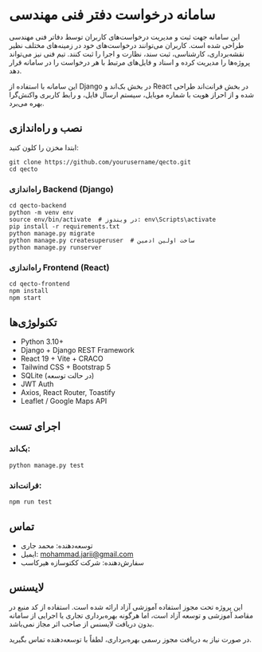 # سامانه درخواست دفتر فنی مهندسی

این سامانه جهت ثبت و مدیریت درخواست‌های کاربران توسط دفاتر فنی مهندسی طراحی شده است. کاربران می‌توانند درخواست‌های خود در زمینه‌های مختلف نظیر نقشه‌برداری، کارشناسی، ثبت سند، نظارت و اجرا را ثبت کنند. تیم فنی نیز می‌تواند پروژه‌ها را مدیریت کرده و اسناد و فایل‌های مرتبط با هر درخواست را در سامانه قرار دهد.

این سامانه با استفاده از Django در بخش بک‌اند و React در بخش فرانت‌اند طراحی شده و از احراز هویت با شماره موبایل، سیستم ارسال فایل، و رابط کاربری واکنش‌گرا بهره می‌برد.

## نصب و راه‌اندازی

ابتدا مخزن را کلون کنید:

```
git clone https://github.com/yourusername/qecto.git
cd qecto
```

### راه‌اندازی Backend (Django)

```
cd qecto-backend
python -m venv env
source env/bin/activate  # در ویندوز: env\Scripts\activate
pip install -r requirements.txt
python manage.py migrate
python manage.py createsuperuser  # ساخت اولین ادمین
python manage.py runserver
```

### راه‌اندازی Frontend (React)

```
cd qecto-frontend
npm install
npm start
```

## تکنولوژی‌ها

- Python 3.10+
- Django + Django REST Framework
- React 19 + Vite + CRACO
- Tailwind CSS + Bootstrap 5
- SQLite (در حالت توسعه)
- JWT Auth
- Axios, React Router, Toastify
- Leaflet / Google Maps API

## اجرای تست

### بک‌اند:
```
python manage.py test
```

### فرانت‌اند:
```
npm run test
```

## تماس

- توسعه‌دهنده: محمد جاری
- ایمیل: mohammad.jarii@gmail.com
- سفارش‌دهنده: شرکت ککتوسازه هیرکاسب

## لایسنس

این پروژه تحت مجوز استفاده آموزشی آزاد ارائه شده است. استفاده از کد منبع در مقاصد آموزشی و توسعه آزاد است، اما هرگونه بهره‌برداری تجاری یا اجرایی از سامانه بدون دریافت لایسنس از صاحب اثر مجاز نمی‌باشد.

در صورت نیاز به دریافت مجوز رسمی بهره‌برداری، لطفاً با توسعه‌دهنده تماس بگیرید.
